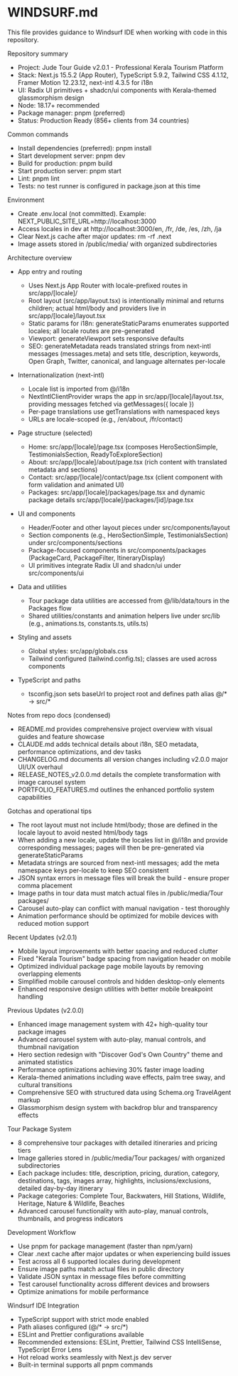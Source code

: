 # WINDSURF.md

This file provides guidance to Windsurf IDE when working with code in this repository.

Repository summary
- Project: Jude Tour Guide v2.0.1 - Professional Kerala Tourism Platform
- Stack: Next.js 15.5.2 (App Router), TypeScript 5.9.2, Tailwind CSS 4.1.12, Framer Motion 12.23.12, next-intl 4.3.5 for i18n
- UI: Radix UI primitives + shadcn/ui components with Kerala-themed glassmorphism design
- Node: 18.17+ recommended
- Package manager: pnpm (preferred)
- Status: Production Ready (856+ clients from 34 countries)

Common commands
- Install dependencies (preferred): pnpm install
- Start development server: pnpm dev
- Build for production: pnpm build
- Start production server: pnpm start
- Lint: pnpm lint
- Tests: no test runner is configured in package.json at this time

Environment
- Create .env.local (not committed). Example: NEXT_PUBLIC_SITE_URL=http://localhost:3000
- Access locales in dev at http://localhost:3000/en, /fr, /de, /es, /zh, /ja
- Clear Next.js cache after major updates: rm -rf .next
- Image assets stored in /public/media/ with organized subdirectories

Architecture overview
- App entry and routing
  - Uses Next.js App Router with locale-prefixed routes in src/app/[locale]/
  - Root layout (src/app/layout.tsx) is intentionally minimal and returns children; actual html/body and providers live in src/app/[locale]/layout.tsx
  - Static params for i18n: generateStaticParams enumerates supported locales; all locale routes are pre-generated
  - Viewport: generateViewport sets responsive defaults
  - SEO: generateMetadata reads translated strings from next-intl messages (messages.meta) and sets title, description, keywords, Open Graph, Twitter, canonical, and language alternates per-locale

- Internationalization (next-intl)
  - Locale list is imported from @/i18n
  - NextIntlClientProvider wraps the app in src/app/[locale]/layout.tsx, providing messages fetched via getMessages({ locale })
  - Per-page translations use getTranslations with namespaced keys
  - URLs are locale-scoped (e.g., /en/about, /fr/contact)

- Page structure (selected)
  - Home: src/app/[locale]/page.tsx (composes HeroSectionSimple, TestimonialsSection, ReadyToExploreSection)
  - About: src/app/[locale]/about/page.tsx (rich content with translated metadata and sections)
  - Contact: src/app/[locale]/contact/page.tsx (client component with form validation and animated UI)
  - Packages: src/app/[locale]/packages/page.tsx and dynamic package details src/app/[locale]/packages/[id]/page.tsx

- UI and components
  - Header/Footer and other layout pieces under src/components/layout
  - Section components (e.g., HeroSectionSimple, TestimonialsSection) under src/components/sections
  - Package-focused components in src/components/packages (PackageCard, PackageFilter, ItineraryDisplay)
  - UI primitives integrate Radix UI and shadcn/ui under src/components/ui

- Data and utilities
  - Tour package data utilities are accessed from @/lib/data/tours in the Packages flow
  - Shared utilities/constants and animation helpers live under src/lib (e.g., animations.ts, constants.ts, utils.ts)

- Styling and assets
  - Global styles: src/app/globals.css
  - Tailwind configured (tailwind.config.ts); classes are used across components

- TypeScript and paths
  - tsconfig.json sets baseUrl to project root and defines path alias @/* -> src/*

Notes from repo docs (condensed)
- README.md provides comprehensive project overview with visual guides and feature showcase
- CLAUDE.md adds technical details about i18n, SEO metadata, performance optimizations, and dev tasks
- CHANGELOG.md documents all version changes including v2.0.0 major UI/UX overhaul
- RELEASE_NOTES_v2.0.0.md details the complete transformation with image carousel system
- PORTFOLIO_FEATURES.md outlines the enhanced portfolio system capabilities

Gotchas and operational tips
- The root layout must not include html/body; those are defined in the locale layout to avoid nested html/body tags
- When adding a new locale, update the locales list in @/i18n and provide corresponding messages; pages will then be pre-generated via generateStaticParams
- Metadata strings are sourced from next-intl messages; add the meta namespace keys per-locale to keep SEO consistent
- JSON syntax errors in message files will break the build - ensure proper comma placement
- Image paths in tour data must match actual files in /public/media/Tour packages/
- Carousel auto-play can conflict with manual navigation - test thoroughly
- Animation performance should be optimized for mobile devices with reduced motion support

Recent Updates (v2.0.1)
- Mobile layout improvements with better spacing and reduced clutter
- Fixed "Kerala Tourism" badge spacing from navigation header on mobile
- Optimized individual package page mobile layouts by removing overlapping elements
- Simplified mobile carousel controls and hidden desktop-only elements
- Enhanced responsive design utilities with better mobile breakpoint handling

Previous Updates (v2.0.0)
- Enhanced image management system with 42+ high-quality tour package images
- Advanced carousel system with auto-play, manual controls, and thumbnail navigation
- Hero section redesign with "Discover God's Own Country" theme and animated statistics
- Performance optimizations achieving 30% faster image loading
- Kerala-themed animations including wave effects, palm tree sway, and cultural transitions
- Comprehensive SEO with structured data using Schema.org TravelAgent markup
- Glassmorphism design system with backdrop blur and transparency effects

Tour Package System
- 8 comprehensive tour packages with detailed itineraries and pricing tiers
- Image galleries stored in /public/media/Tour packages/ with organized subdirectories
- Each package includes: title, description, pricing, duration, category, destinations, tags, images array, highlights, inclusions/exclusions, detailed day-by-day itinerary
- Package categories: Complete Tour, Backwaters, Hill Stations, Wildlife, Heritage, Nature & Wildlife, Beaches
- Advanced carousel functionality with auto-play, manual controls, thumbnails, and progress indicators

Development Workflow
- Use pnpm for package management (faster than npm/yarn)
- Clear .next cache after major updates or when experiencing build issues
- Test across all 6 supported locales during development
- Ensure image paths match actual files in public directory
- Validate JSON syntax in message files before committing
- Test carousel functionality across different devices and browsers
- Optimize animations for mobile performance

Windsurf IDE Integration
- TypeScript support with strict mode enabled
- Path aliases configured (@/* -> src/*)
- ESLint and Prettier configurations available
- Recommended extensions: ESLint, Prettier, Tailwind CSS IntelliSense, TypeScript Error Lens
- Hot reload works seamlessly with Next.js dev server
- Built-in terminal supports all pnpm commands
